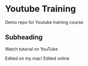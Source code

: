 # Youtube Training

Demo repo for Youtube training course

## Subheading

Watch tutorial on YouTube

Edited on my mac!
Edited online
